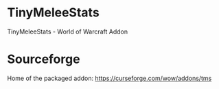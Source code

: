# TinyMeleeStats
TinyMeleeStats - World of Warcraft Addon

# Sourceforge
Home of the packaged addon: https://curseforge.com/wow/addons/tms
